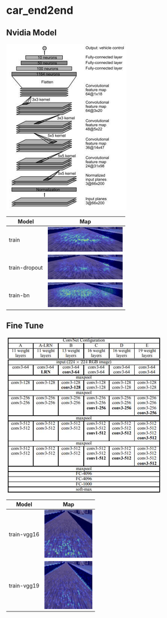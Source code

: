 # car_end2end

## Nvidia Model
![alt text](docs/nvidia.jpg)

|  Model  |  Map  |
|  -----  |  :----:  |
| train         | ![alt text](train/overlay.gif) |
| train-dropout | ![alt text](train-dropout/overlay.gif) |
| train-bn      | ![alt text](train-bn/overlay.gif) |

## Fine Tune
![alt text](docs/vgg.jpg)

|  Model  |  Map  |
|  -----  |  :----:  |
| train-vgg16 | ![alt text](train-vgg16/overlay.gif) |
| train-vgg19 | ![alt text](train-vgg19/overlay.gif) |
